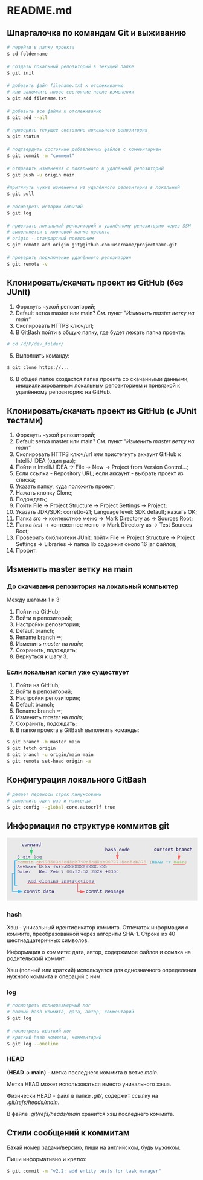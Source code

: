 # README.md

## Шпаргалочка по командам Git и выживанию 

```bash
# перейти в папку проекта
$ cd foldername 

# создать локальный репозиторий в текущей папке
$ git init

# добавить файл filename.txt к отслеживанию
# или запомнить новое состояние после изменения
$ git add filename.txt

# добавить все файлы к отслеживанию
$ git add --all

# проверить текущее состояние локального репозитория
$ git status

# подтвердить состояние добавленных файлов с комментарием
$ git commit -m "comment"

# отправить изменения с локального в удалённый репозиторий
$ git push -u origin main

#притянуть чужие изменения из удалённого репозитория в локальный
$ git pull

# посмотреть историю событий
$ git log

# привязать локальный репозиторий к удалённому репозиторию через SSH
# выполняется в корневой папке проекта
# origin - стандартный псевдоним
$ git remote add origin git@github.com:username/projectname.git

# проверить подключение удалённого репозитория
$ git remote -v
```

## Клонировать/скачать проект из GitHub (без JUnit)

1. Форкнуть чужой репозиторий;
2. Default ветка master или main? См. пункт *"Изменить master ветку на main"*
3. Скопировать HTTPS ключ/url;
4. В GitBash пойти в общую папку, где будет лежать папка проекта:
```bash
# cd /d/P/dev_folder/
```
5. Выполнить команду: 
```bash
$ git clone https://...
```
6. В общей папке создастся папка проекта со скачанными данными, инициализированным локальным репозиторием и привязкой к удалённому репозиторию на GitHub.


## Клонировать/скачать проект из GitHub (с JUnit тестами)
1. Форкнуть чужой репозиторий;
2. Default ветка master или main? См. пункт *"Изменить master ветку на main"*
3. Скопировать HTTPS ключ/url *или* пристегнуть аккаунт GitHub к IntelliJ IDEA (один раз);
4. Пойти в IntelliJ IDEA -> File -> New -> Project from Version Control...;
5. Если ссылка - Repository URL; если аккаунт - выбрать проект из списка;
6. Указать папку, куда положить проект;
7. Нажать кнопку Clone;
8. Подождать;
9. Пойти File -> Project Structure -> Project Settings -> Project;
10. Указать JDK/SDK: corretto-21; Language level: SDK default; нажать ОК;
11. Папка *src* -> контекстное меню -> Mark Directory as -> Sources Root;
12. Папка *test* -> контекстное меню -> Mark Directory as -> Test Sources Root;
13. Проверить библиотеки JUnit: пойти File -> Project Structure -> Project Settings -> Libraries -> папка lib содержит около 16 jar файлов;
14. Профит.

## Изменить master ветку на main

### До скачивания репозитория на локальный компьютер

Между шагами 1 и 3:
1. Пойти на GitHub;
2. Войти в репозиторий;
3. Настройки репозитория;
4. Default branch;
5. Rename branch ✏;
6. Изменить *master* на *main*;
7. Сохранить, подождать;
8. Вернуться к шагу 3.

### Если локальная копия уже существует
1. Пойти на GitHub;
2. Войти в репозиторий;
3. Настройки репозитория;
4. Default branch;
5. Rename branch ✏;
6. Изменить *master* на *main*;
7. Сохранить, подождать;
8. В папке проекта в GitBash выполнить команды:
```bash
$ git branch -m master main
$ git fetch origin
$ git branch -u origin/main main
$ git remote set-head origin -a
```


## Конфигурация локального GitBash
```bash
# делает переносы строк линуксовыми
# выполнить один раз и навсегда
$ git config --global core.autocrlf true
```

## Информация по структуре коммитов git

![](commit_structure.png)

### hash

Хэш - уникальный идентификатор коммита. 
Отпечаток информации о коммите, преобразованной через алгоритм SHA-1.
Строка из 40 шестнадцатеричных символов.

Информация о коммите: дата, автор, содержимое файлов и ссылка на родительский коммит.

Хэш (полный или краткий) используется для однозначного определения нужного коммита и операций с ним.

### log

```bash
# посмотреть полноразмерный лог
# полный hash коммита, дата, автор, комментарий
$ git log

# посмотреть краткий лог
# краткий hash коммита, комментарий
$ git log --oneline
```

### HEAD

**(HEAD -> main)** - метка последнего коммита в ветке *main*.

Метка HEAD может использоваться вместо уникального хэша.

Физически HEAD - файл в папке *.git/*, содержит ссылку на *.git/refs/heads/main*.

В файле *.git/refs/heads/main* хранится хэш последнего коммита.

## Стили сообщений к коммитам

Бахай номер задачи/версию, пиши на английском, будь мужиком.

Пиши информативно и кратко:
```bash
$ git commit -m "v2.2: add entity tests for task manager"
```

